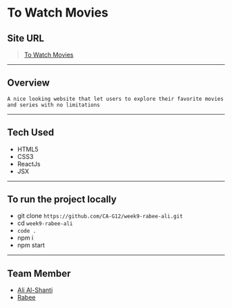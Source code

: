 # To Watch Movies

## Site URL

> [To Watch Movies](/)

---

## Overview

    A nice looking website that let users to explore their favorite movies and series with no limitations

---

## Tech Used

- HTML5
- CSS3
- ReactJs
- JSX

---

## To run the project locally

- git clone `https://github.com/CA-G12/week9-rabee-ali.git`
- cd `week9-rabee-ali`
- `code .`
- npm i
- npm start

---

## Team Member

- [Ali Al-Shanti](https://github.com/alishanti98)
- [Rabee](https://github.com/Rabee96)
